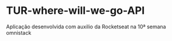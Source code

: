 # TUR-where-will-we-go-API
Aplicação desenvolvida com auxilio da Rocketseat na 10ª semana omnistack 
